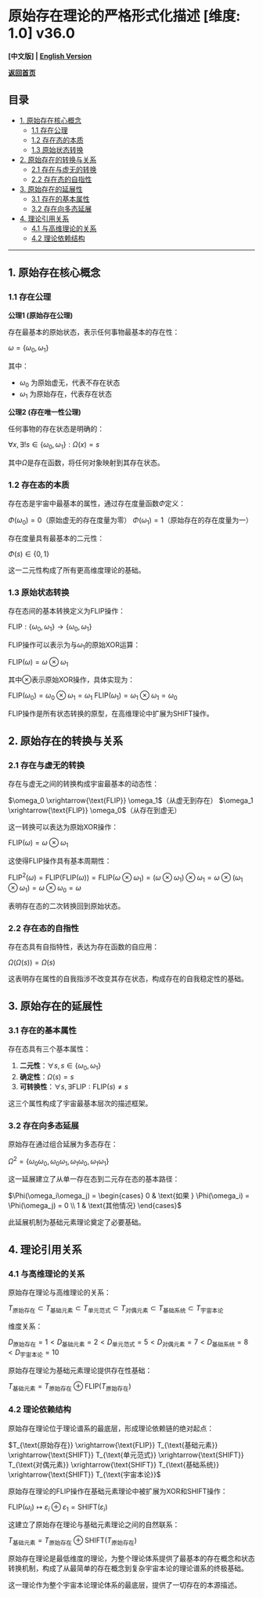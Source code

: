 # 原始存在理论的严格形式化描述 [维度: 1.0] v36.0

**[中文版] | [English Version](formal_theory_primitive_existence_en.md)**

**[返回首页](../README.md)**

## 目录

- [1. 原始存在核心概念](#1-原始存在核心概念)
  - [1.1 存在公理](#11-存在公理)
  - [1.2 存在态的本质](#12-存在态的本质)
  - [1.3 原始状态转换](#13-原始状态转换)
- [2. 原始存在的转换与关系](#2-原始存在的转换与关系)
  - [2.1 存在与虚无的转换](#21-存在与虚无的转换)
  - [2.2 存在态的自指性](#22-存在态的自指性)
- [3. 原始存在的延展性](#3-原始存在的延展性)
  - [3.1 存在的基本属性](#31-存在的基本属性)
  - [3.2 存在向多态延展](#32-存在向多态延展)
- [4. 理论引用关系](#4-理论引用关系)
  - [4.1 与高维理论的关系](#41-与高维理论的关系)
  - [4.2 理论依赖结构](#42-理论依赖结构)

---

## 1. 原始存在核心概念

### 1.1 存在公理

**公理1 (原始存在公理)**

存在最基本的原始状态，表示任何事物最基本的存在性：

$`\omega = \{\omega_0, \omega_1\}`$

其中：
- $`\omega_0`$ 为原始虚无，代表不存在状态
- $`\omega_1`$ 为原始存在，代表存在状态

**公理2 (存在唯一性公理)**

任何事物的存在状态是明确的：

$`\forall x, \exists! s \in \{\omega_0, \omega_1\}: \Omega(x) = s`$

其中$`\Omega`$是存在函数，将任何对象映射到其存在状态。

### 1.2 存在态的本质

存在态是宇宙中最基本的属性，通过存在度量函数$`\Phi`$定义：

$`\Phi(\omega_0) = 0`$（原始虚无的存在度量为零）
$`\Phi(\omega_1) = 1`$（原始存在的存在度量为一）

存在度量具有最基本的二元性：

$`\Phi(s) \in \{0, 1\}`$

这一二元性构成了所有更高维度理论的基础。

### 1.3 原始状态转换

存在态间的基本转换定义为FLIP操作：

$`\text{FLIP}: \{\omega_0, \omega_1\} \rightarrow \{\omega_0, \omega_1\}`$

FLIP操作可以表示为与$`\omega_1`$的原始XOR运算：

$`\text{FLIP}(\omega) = \omega \otimes \omega_1`$

其中$`\otimes`$表示原始XOR操作，具体实现为：

$`\text{FLIP}(\omega_0) = \omega_0 \otimes \omega_1 = \omega_1`$
$`\text{FLIP}(\omega_1) = \omega_1 \otimes \omega_1 = \omega_0`$

FLIP操作是所有状态转换的原型，在高维理论中扩展为SHIFT操作。

## 2. 原始存在的转换与关系

### 2.1 存在与虚无的转换

存在与虚无之间的转换构成宇宙最基本的动态性：

$`\omega_0 \xrightarrow{\text{FLIP}} \omega_1`$（从虚无到存在）
$`\omega_1 \xrightarrow{\text{FLIP}} \omega_0`$（从存在到虚无）

这一转换可以表达为原始XOR操作：

$`\text{FLIP}(\omega) = \omega \otimes \omega_1`$

这使得FLIP操作具有基本周期性：

$`\text{FLIP}^2(\omega) = \text{FLIP}(\text{FLIP}(\omega)) = \text{FLIP}(\omega \otimes \omega_1) = (\omega \otimes \omega_1) \otimes \omega_1 = \omega \otimes (\omega_1 \otimes \omega_1) = \omega \otimes \omega_0 = \omega`$

表明存在态的二次转换回到原始状态。

### 2.2 存在态的自指性

存在态具有自指特性，表达为存在函数的自应用：

$`\Omega(\Omega(s)) = \Omega(s)`$

这表明存在属性的自我指涉不改变其存在状态，构成存在的自我稳定性的基础。

## 3. 原始存在的延展性

### 3.1 存在的基本属性

存在态具有三个基本属性：

1. **二元性**：$`\forall s, s \in \{\omega_0, \omega_1\}`$
2. **确定性**：$`\Omega(s) = s`$
3. **可转换性**：$`\forall s, \exists \text{FLIP}: \text{FLIP}(s) \neq s`$

这三个属性构成了宇宙最基本层次的描述框架。

### 3.2 存在向多态延展

原始存在通过组合延展为多态存在：

$`\Omega^2 = \{\omega_0\omega_0, \omega_0\omega_1, \omega_1\omega_0, \omega_1\omega_1\}`$

这一延展建立了从单一存在态到二元存在态的基本路径：

$`\Phi(\omega_i\omega_j) = \begin{cases}
0 & \text{如果 } \Phi(\omega_i) = \Phi(\omega_j) = 0 \\
1 & \text{其他情况}
\end{cases}`$

此延展机制为基础元素理论奠定了必要基础。

## 4. 理论引用关系

### 4.1 与高维理论的关系

原始存在理论与高维理论的关系：

$`T_{\text{原始存在}} \subset T_{\text{基础元素}} \subset T_{\text{单元范式}} \subset T_{\text{对偶元素}} \subset T_{\text{基础系统}} \subset T_{\text{宇宙本论}}`$

维度关系：

$`D_{\text{原始存在}} = 1 < D_{\text{基础元素}} = 2 < D_{\text{单元范式}} = 5 < D_{\text{对偶元素}} = 7 < D_{\text{基础系统}} = 8 < D_{\text{宇宙本论}} = 10`$

原始存在理论为基础元素理论提供存在性基础：

$`T_{\text{基础元素}} = T_{\text{原始存在}} \oplus \text{FLIP}(T_{\text{原始存在}})`$

### 4.2 理论依赖结构

原始存在理论位于理论谱系的最底层，形成理论依赖链的绝对起点：

$`T_{\text{原始存在}} \xrightarrow{\text{FLIP}} T_{\text{基础元素}} \xrightarrow{\text{SHIFT}} T_{\text{单元范式}} \xrightarrow{\text{SHIFT}} T_{\text{对偶元素}} \xrightarrow{\text{SHIFT}} T_{\text{基础系统}} \xrightarrow{\text{SHIFT}} T_{\text{宇宙本论}}`$

原始存在理论的FLIP操作在基础元素理论中被扩展为XOR和SHIFT操作：

$`\text{FLIP}(\omega_i) \mapsto \varepsilon_i \oplus \varepsilon_1 = \text{SHIFT}(\varepsilon_i)`$

这建立了原始存在理论与基础元素理论之间的自然联系：

$`T_{\text{基础元素}} = T_{\text{原始存在}} \oplus \text{SHIFT}(T_{\text{原始存在}})`$

原始存在理论是最低维度的理论，为整个理论体系提供了最基本的存在概念和状态转换机制，构成了从最简单的存在概念到复杂宇宙本论的理论谱系的终极基础。

这一理论作为整个宇宙本论理论体系的最底层，提供了一切存在的本源描述。 